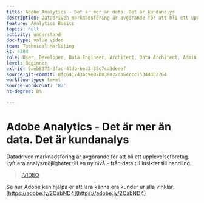 ```yaml
---
title: Adobe Analytics - Det är mer än data. Det är kundanalys
description: Datadriven marknadsföring är avgörande för att bli ett upplevelseföretag. Lyft era analysmöjligheter till en ny nivå - från data till insikter till handling.
feature: Analytics Basics
topics: null
activity: understand
doc-type: value video
team: Technical Marketing
kt: 4384
role: User, Developer, Data Engineer, Architect, Data Architect, Admin, Leader
level: Beginner
exl-id: 9aeb8371-3fac-41db-bea3-35c7ca3deeef
source-git-commit: 8fc641743bc9e07b838a22ca64ccc15344d52764
workflow-type: tm+mt
source-wordcount: '82'
ht-degree: 0%

---
```


# Adobe Analytics - Det är mer än data. Det är kundanalys

Datadriven marknadsföring är avgörande för att bli ett upplevelseföretag. Lyft era analysmöjligheter till en ny nivå - från data till insikter till handling.

>[!VIDEO](https://video.tv.adobe.com/v/31502/?quality=12&learn=on)

Se hur Adobe kan hjälpa er att lära känna era kunder ur alla vinklar: [https://adobe.ly/2CabND4](https://adobe.ly/2CabND4)
